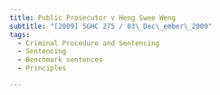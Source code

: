 ```yaml
---
title: Public Prosecutor v Heng Swee Weng 
subtitle: "[2009] SGHC 275 / 03\_Dec\_ember\_2009"
tags:
  - Criminal Procedure and Sentencing
  - Sentencing
  - Benchmark sentences
  - Principles

---
```



